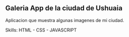 ## Galeria App de la ciudad de Ushuaia

Aplicacion que muestra algunas imagenes de mi ciudad.

Skills: HTML - CSS - JAVASCRIPT
